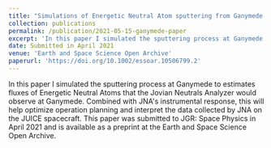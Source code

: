 ```yaml
---
title: "Simulations of Energetic Neutral Atom sputtering from Ganymede in preparation for the JUICE mission"
collection: publications
permalink: /publication/2021-05-15-ganymede-paper
excerpt: 'In this paper I simulated the sputtering process at Ganymede to estimates fluxes of Energetic Neutral Atoms that the Jovian Neutrals Analyzer would observe.'
date: Submitted in April 2021
venue: 'Earth and Space Science Open Archive'
paperurl: 'https://doi.org/10.1002/essoar.10506799.2'
---
```

In this paper I simulated the sputtering process at Ganymede to estimates fluxes of Energetic Neutral Atoms that the Jovian Neutrals Analyzer would observe at Ganymede. Combined with JNA's instrumental response, this will help optimize operation planning and interpret the data collected by JNA on the JUICE spacecraft. This paper was submitted to JGR: Space Physics in April 2021 and is available as a preprint at the Earth and Space Science Open Archive.
